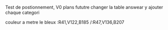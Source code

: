 Test de postionnement, V0
plans fututre changer la table answear y ajouter chaque categori 



couleur a metre le bleux  :R41,V122,B185 /:R47,V136,B207